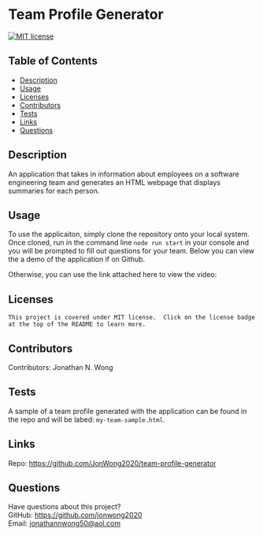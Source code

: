 # Team Profile Generator

  [![MIT license](https://img.shields.io/badge/License-MIT-green.svg)](https://lbesson.mit-license.org/)
  
  ## Table of Contents
  * [Description](#description)
  * [Usage](#usage)
  * [Licenses](#licenses)
  * [Contributors](#contributors)
  * [Tests](#tests)
  * [Links](#links)
  * [Questions](#questions)
  
  ## Description
  An application that takes in information about employees on a software engineering team and generates an HTML webpage that displays summaries for each person.  
  
  ## Usage
  To use the applicaiton, simply clone the repository onto your local system.  Once cloned, run in the command line `node run start` in your console and you will be prompted to fill out questions for your team.  Below you can view the a demo of the application if on Github.



  Otherwise, you can use the link attached here to view the video:    
  
  ## Licenses
    This project is covered under MIT license.  Click on the license badge at the top of the README to learn more.
  
  ## Contributors
  Contributors:  Jonathan N. Wong
  
  ## Tests
  A sample of a team profile generated with the application can be found in the repo and will be labed:  `my-team-sample.html`.  

  ## Links 
  
  Repo:  https://github.com/JonWong2020/team-profile-generator
  
  ## Questions
  Have questions about this project?  
  GitHub: https://github.com/jonwong2020  
  Email: jonathannwong50@aol.com
  
  
